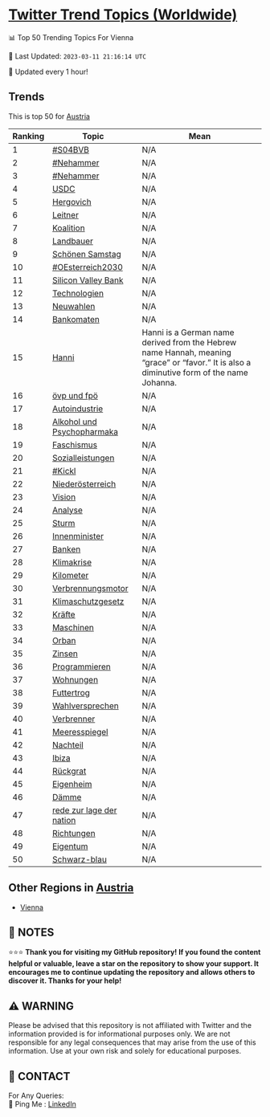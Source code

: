 [Twitter Trend Topics (Worldwide)](https://github.com/ErcinDedeoglu/Twitter-Trend-Topics)
==========


📊 Top 50 Trending Topics For Vienna

📆 Last Updated: `2023-03-11 21:16:14 UTC`

🔧 Updated every 1 hour!


## Trends

This is top 50 for [Austria](</Austria>)

| Ranking | Topic | Mean |
| ------- | ------------ | ------------ |
| 1 | [#S04BVB](http://twitter.com/search?q=%23S04BVB) | N/A |
| 2 | [#Nehammer](http://twitter.com/search?q=%23Nehammer) | N/A |
| 3 | [#Nehammer](http://twitter.com/search?q=%23Nehammer) | N/A |
| 4 | [USDC](http://twitter.com/search?q=USDC) | N/A |
| 5 | [Hergovich](http://twitter.com/search?q=Hergovich) | N/A |
| 6 | [Leitner](http://twitter.com/search?q=Leitner) | N/A |
| 7 | [Koalition](http://twitter.com/search?q=Koalition) | N/A |
| 8 | [Landbauer](http://twitter.com/search?q=Landbauer) | N/A |
| 9 | [Schönen Samstag](http://twitter.com/search?q=Sch%c3%b6nen+Samstag) | N/A |
| 10 | [#OEsterreich2030](http://twitter.com/search?q=%23OEsterreich2030) | N/A |
| 11 | [Silicon Valley Bank](http://twitter.com/search?q=Silicon+Valley+Bank) | N/A |
| 12 | [Technologien](http://twitter.com/search?q=Technologien) | N/A |
| 13 | [Neuwahlen](http://twitter.com/search?q=Neuwahlen) | N/A |
| 14 | [Bankomaten](http://twitter.com/search?q=Bankomaten) | N/A |
| 15 | [Hanni](http://twitter.com/search?q=Hanni) | Hanni is a German name derived from the Hebrew name Hannah, meaning “grace” or “favor.” It is also a diminutive form of the name Johanna. |
| 16 | [övp und fpö](http://twitter.com/search?q=%c3%b6vp+und+fp%c3%b6) | N/A |
| 17 | [Autoindustrie](http://twitter.com/search?q=Autoindustrie) | N/A |
| 18 | [Alkohol und Psychopharmaka](http://twitter.com/search?q=Alkohol+und+Psychopharmaka) | N/A |
| 19 | [Faschismus](http://twitter.com/search?q=Faschismus) | N/A |
| 20 | [Sozialleistungen](http://twitter.com/search?q=Sozialleistungen) | N/A |
| 21 | [#Kickl](http://twitter.com/search?q=%23Kickl) | N/A |
| 22 | [Niederösterreich](http://twitter.com/search?q=Nieder%c3%b6sterreich) | N/A |
| 23 | [Vision](http://twitter.com/search?q=Vision) | N/A |
| 24 | [Analyse](http://twitter.com/search?q=Analyse) | N/A |
| 25 | [Sturm](http://twitter.com/search?q=Sturm) | N/A |
| 26 | [Innenminister](http://twitter.com/search?q=Innenminister) | N/A |
| 27 | [Banken](http://twitter.com/search?q=Banken) | N/A |
| 28 | [Klimakrise](http://twitter.com/search?q=Klimakrise) | N/A |
| 29 | [Kilometer](http://twitter.com/search?q=Kilometer) | N/A |
| 30 | [Verbrennungsmotor](http://twitter.com/search?q=Verbrennungsmotor) | N/A |
| 31 | [Klimaschutzgesetz](http://twitter.com/search?q=Klimaschutzgesetz) | N/A |
| 32 | [Kräfte](http://twitter.com/search?q=Kr%c3%a4fte) | N/A |
| 33 | [Maschinen](http://twitter.com/search?q=Maschinen) | N/A |
| 34 | [Orban](http://twitter.com/search?q=Orban) | N/A |
| 35 | [Zinsen](http://twitter.com/search?q=Zinsen) | N/A |
| 36 | [Programmieren](http://twitter.com/search?q=Programmieren) | N/A |
| 37 | [Wohnungen](http://twitter.com/search?q=Wohnungen) | N/A |
| 38 | [Futtertrog](http://twitter.com/search?q=Futtertrog) | N/A |
| 39 | [Wahlversprechen](http://twitter.com/search?q=Wahlversprechen) | N/A |
| 40 | [Verbrenner](http://twitter.com/search?q=Verbrenner) | N/A |
| 41 | [Meeresspiegel](http://twitter.com/search?q=Meeresspiegel) | N/A |
| 42 | [Nachteil](http://twitter.com/search?q=Nachteil) | N/A |
| 43 | [Ibiza](http://twitter.com/search?q=Ibiza) | N/A |
| 44 | [Rückgrat](http://twitter.com/search?q=R%c3%bcckgrat) | N/A |
| 45 | [Eigenheim](http://twitter.com/search?q=Eigenheim) | N/A |
| 46 | [Dämme](http://twitter.com/search?q=D%c3%a4mme) | N/A |
| 47 | [rede zur lage der nation](http://twitter.com/search?q=rede+zur+lage+der+nation) | N/A |
| 48 | [Richtungen](http://twitter.com/search?q=Richtungen) | N/A |
| 49 | [Eigentum](http://twitter.com/search?q=Eigentum) | N/A |
| 50 | [Schwarz-blau](http://twitter.com/search?q=Schwarz-blau) | N/A |



## Other Regions in [Austria](</Austria>)

* [Vienna](</Austria/Vienna.md>)



## 📝 NOTES

⭐⭐⭐ **Thank you for visiting my GitHub repository! If you found the content helpful or valuable, leave a star on the repository to show your support. It encourages me to continue updating the repository and allows others to discover it. Thanks for your help!**


## ⚠️ WARNING

Please be advised that this repository is not affiliated with Twitter and the information provided is for informational purposes only. We are not responsible for any legal consequences that may arise from the use of this information. Use at your own risk and solely for educational purposes.


## 📨 CONTACT

 For Any Queries:  
            🏓 Ping Me : [LinkedIn](https://www.linkedin.com/in/ercindedeoglu/)
